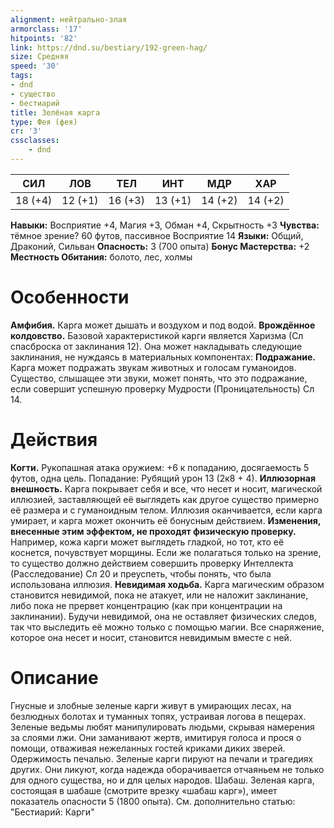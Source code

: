 ```yaml
---
alignment: нейтрально-злая
armorclass: '17'
hitpoints: '82'
link: https://dnd.su/bestiary/192-green-hag/
size: Средняя
speed: '30'
tags:
- dnd
- существо
- бестиарий
title: Зелёная карга
type: Фея (фея)
cr: '3'
cssclasses:
    - dnd
---
```



| СИЛ | ЛОВ | ТЕЛ | ИНТ | МДР | ХАР |
|---|---|---|---|---|---|
| 18 (+4) | 12 (+1) | 16 (+3) | 13 (+1) | 14 (+2) | 14 (+2) |
**Навыки:** Восприятие +4, Магия +3, Обман +4, Скрытность +3
**Чувства:** тёмное зрение? 60 футов, пассивное Восприятие 14
**Языки:** Общий, Драконий, Сильван
**Опасность:** 3 (700 опыта)
**Бонус Мастерства:** +2
**Местность Обитания:** болото, лес, холмы


# Особенности
**Амфибия.** Карга может дышать и воздухом и под водой.
**Врождённое колдовство.** Базовой характеристикой карги является Харизма (Сл спасброска от заклинания 12). Она может накладывать следующие заклинания, не нуждаясь в материальных компонентах:
**Подражание.** Карга может подражать звукам животных и голосам гуманоидов. Существо, слышащее эти звуки, может понять, что это подражание, если совершит успешную проверку Мудрости (Проницательность) Сл 14.


# Действия
**Когти.** Рукопашная атака оружием: +6 к попаданию, досягаемость 5 футов, одна цель. Попадание: Рубящий урон 13 (2к8 + 4).
**Иллюзорная внешность.** Карга покрывает себя и все, что несет и носит, магической иллюзией, заставляющей её выглядеть как другое существо примерно её размера и с гуманоидным телом. Иллюзия оканчивается, если карга умирает, и карга может окончить её бонусным действием.
**Изменения, внесенные этим эффектом, не проходят физическую проверку.** Например, кожа карги может выглядеть гладкой, но тот, кто её коснется, почувствует морщины. Если же полагаться только на зрение, то существо должно действием совершить проверку Интеллекта (Расследование) Сл 20 и преуспеть, чтобы понять, что была использована иллюзия.
**Невидимая ходьба.** Карга магическим образом становится невидимой, пока не атакует, или не наложит заклинание, либо пока не прервет концентрацию (как при концентрации на заклинании). Будучи невидимой, она не оставляет физических следов, так что выследить её можно только с помощью магии. Все снаряжение, которое она несет и носит, становится невидимым вместе с ней.


# Описание
Гнусные и злобные зеленые карги живут в умирающих лесах, на безлюдных болотах и туманных топях, устраивая логова в пещерах. Зеленые ведьмы любят манипулировать людьми, скрывая намерения за слоями лжи. Они заманивают жертв, имитируя голоса и прося о помощи, отваживая нежеланных гостей криками диких зверей. Одержимость печалью. Зеленые карги пируют на печали и трагедиях других. Они ликуют, когда надежда оборачивается отчаяньем не только для одного существа, но и для целых народов. Шабаш. Зеленая карга, состоящая в шабаше (смотрите врезку «шабаш карг»), имеет показатель опасности 5 (1800 опыта). См. дополнительно статью: "Бестиарий: Карги"